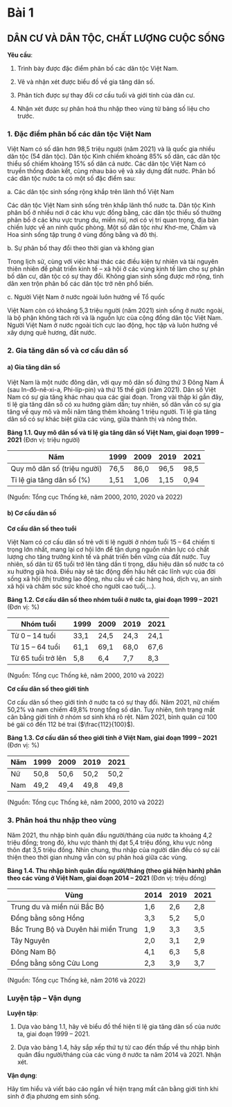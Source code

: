 # Bài 1
## DÂN CƯ VÀ DÂN TỘC, CHẤT LƯỢNG CUỘC SỐNG

**Yêu cầu**:

1. Trình bày được đặc điểm phân bố các dân tộc Việt Nam.

2. Vẽ và nhận xét được biểu đồ về gia tăng dân số.

3. Phân tích được sự thay đổi cơ cấu tuổi và giới tính của dân cư.

4. Nhận xét được sự phân hoá thu nhập theo vùng từ bảng số liệu cho trước.

### 1. Đặc điểm phân bố các dân tộc Việt Nam

Việt Nam có số dân hơn 98,5 triệu người (năm 2021) và là quốc gia nhiều dân tộc (54 dân tộc). Dân tộc Kinh chiếm khoảng 85% số dân, các dân tộc thiểu số chiếm khoảng 15% số dân cả nước. Các dân tộc Việt Nam có truyền thống đoàn kết, cùng nhau bảo vệ và xây dựng đất nước. Phân bố các dân tộc nước ta có một số đặc điểm sau:

a. Các dân tộc sinh sống rộng khắp trên lãnh thổ Việt Nam

Các dân tộc Việt Nam sinh sống trên khắp lãnh thổ nước ta. Dân tộc Kinh phân bố ở nhiều nơi ở các khu vực đồng bằng, các dân tộc thiểu số thường phân bố ở các khu vực trung du, miền núi, nơi có vị trí quan trọng, địa bàn chiến lược về an ninh quốc phòng. Một số dân tộc như Khơ-me, Chăm và Hoa sinh sống tập trung ở vùng đồng bằng và đô thị.

b. Sự phân bố thay đổi theo thời gian và không gian

Trong lịch sử, cùng với việc khai thác các điều kiện tự nhiên và tài nguyên thiên nhiên để phát triển kinh tế – xã hội ở các vùng kinh tế làm cho sự phân bố dân cư, dân tộc có sự thay đổi. Không gian sinh sống được mở rộng, tình dân xen trộn phân bố các dân tộc trở nên phổ biến.

c. Người Việt Nam ở nước ngoài luôn hướng về Tổ quốc

Việt Nam còn có khoảng 5,3 triệu người (năm 2021) sinh sống ở nước ngoài, là bộ phận không tách rời và là nguồn lực của cộng đồng dân tộc Việt Nam. Người Việt Nam ở nước ngoài tích cực lao động, học tập và luôn hướng về xây dựng quê hương, đất nước.

### 2. Gia tăng dân số và cơ cấu dân số

#### a) Gia tăng dân số

Việt Nam là một nước đông dân, với quy mô dân số đứng thứ 3 Đông Nam Á (sau In-đô-nê-xi-a, Phi-líp-pin) và thứ 15 thế giới (năm 2021). Dân số Việt Nam có sự gia tăng khác nhau qua các giai đoạn. Trong vài thập kỉ gần đây, tỉ lệ gia tăng dân số có xu hướng giảm dần; tuy nhiên, số dân vẫn có sự gia tăng về quy mô và mỗi năm tăng thêm khoảng 1 triệu người. Tỉ lệ gia tăng dân số có sự khác biệt giữa các vùng, giữa thành thị và nông thôn.

**Bảng 1.1. Quy mô dân số và tỉ lệ gia tăng dân số Việt Nam, giai đoạn 1999 – 2021**
(Đơn vị: triệu người)

| Năm | 1999 | 2009 | 2019 | 2021 |
|---|---|---|---|---|
| Quy mô dân số (triệu người) | 76,5 | 86,0 | 96,5 | 98,5 |
| Tỉ lệ gia tăng dân số (%) | 1,51 | 1,06 | 1,15 | 0,94 |

(Nguồn: Tổng cục Thống kê, năm 2000, 2010, 2020 và 2022)

#### b) Cơ cấu dân số

**Cơ cấu dân số theo tuổi**

Việt Nam có cơ cấu dân số trẻ với tỉ lệ người ở nhóm tuổi 15 – 64 chiếm tỉ trọng lớn nhất, mang lại cơ hội lớn để tận dụng nguồn nhân lực có chất lượng cho tăng trưởng kinh tế và phát triển bền vững của đất nước. Tuy nhiên, số dân từ 65 tuổi trở lên tăng dần tỉ trọng, dấu hiệu dân số nước ta có xu hướng già hoá. Điều này sẽ tác động đến hầu hết các lĩnh vực của đời sống xã hội (thị trường lao động, nhu cầu về các hàng hoá, dịch vụ, an sinh xã hội và chăm sóc sức khoẻ cho người cao tuổi,...).

**Bảng 1.2. Cơ cấu dân số theo nhóm tuổi ở nước ta, giai đoạn 1999 – 2021**
(Đơn vị: %)

| Nhóm tuổi | 1999 | 2009 | 2019 | 2021 |
|---|---|---|---|---|
| Từ 0 – 14 tuổi | 33,1 | 24,5 | 24,3 | 24,1 |
| Từ 15 – 64 tuổi | 61,1 | 69,1 | 68,0 | 67,6 |
| Từ 65 tuổi trở lên | 5,8 | 6,4 | 7,7 | 8,3 |

(Nguồn: Tổng cục Thống kê, năm 2000, 2010 và 2022)

**Cơ cấu dân số theo giới tính**

Cơ cấu dân số theo giới tính ở nước ta có sự thay đổi. Năm 2021, nữ chiếm 50,2% và nam chiếm 49,8% trong tổng số dân. Tuy nhiên, tình trạng mất cân bằng giới tính ở nhóm sơ sinh khá rõ rệt. Năm 2021, bình quân cứ 100 bé gái có đến 112 bé trai ($\frac{112}{100}$).

**Bảng 1.3. Cơ cấu dân số theo giới tính ở Việt Nam, giai đoạn 1999 – 2021**
(Đơn vị: %)

| Năm | 1999 | 2009 | 2019 | 2021 |
|---|---|---|---|---|
| Nữ | 50,8 | 50,6 | 50,2 | 50,2 |
| Nam | 49,2 | 49,4 | 49,8 | 49,8 |

(Nguồn: Tổng cục Thống kê, năm 2000, 2010 và 2022)

### 3. Phân hoá thu nhập theo vùng

Năm 2021, thu nhập bình quân đầu người/tháng của nước ta khoảng 4,2 triệu đồng; trong đó, khu vực thành thị đạt 5,4 triệu đồng, khu vực nông thôn đạt 3,5 triệu đồng. Nhìn chung, thu nhập của người dân đều có sự cải thiện theo thời gian nhưng vẫn còn sự phân hoá giữa các vùng.

**Bảng 1.4. Thu nhập bình quân đầu người/tháng (theo giá hiện hành) phân theo các vùng ở Việt Nam, giai đoạn 2014 – 2021**
(Đơn vị: triệu đồng)

| Vùng | 2014 | 2019 | 2021 |
|---|---|---|---|
| Trung du và miền núi Bắc Bộ | 1,6 | 2,6 | 2,8 |
| Đồng bằng sông Hồng | 3,3 | 5,2 | 5,0 |
| Bắc Trung Bộ và Duyên hải miền Trung | 1,9 | 3,3 | 3,5 |
| Tây Nguyên | 2,0 | 3,1 | 2,9 |
| Đông Nam Bộ | 4,1 | 6,3 | 5,8 |
| Đồng bằng sông Cửu Long | 2,3 | 3,9 | 3,7 |

(Nguồn: Tổng cục Thống kê, năm 2016 và 2022)

### Luyện tập – Vận dụng

**Luyện tập**:

1. Dựa vào bảng 1.1, hãy vẽ biểu đồ thể hiện tỉ lệ gia tăng dân số của nước ta, giai đoạn 1999 – 2021.

2. Dựa vào bảng 1.4, hãy sắp xếp thứ tự từ cao đến thấp về thu nhập bình quân đầu người/tháng của các vùng ở nước ta năm 2014 và 2021. Nhận xét.

**Vận dụng**:

Hãy tìm hiểu và viết báo cáo ngắn về hiện trạng mất cân bằng giới tính khi sinh ở địa phương em sinh sống.
